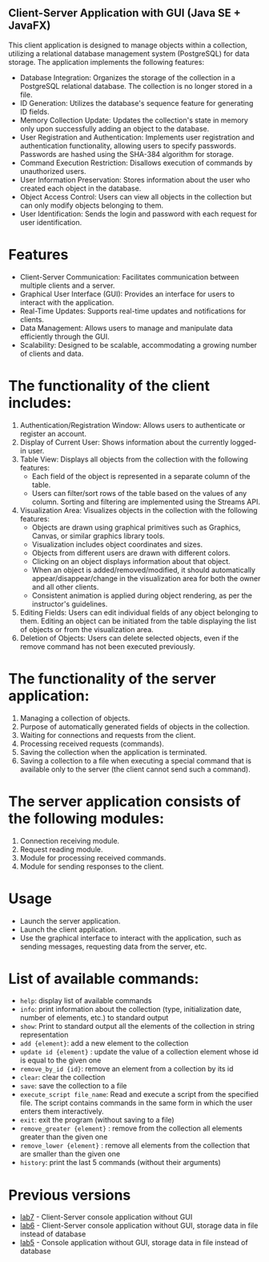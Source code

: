 ## Client-Server Application with GUI (Java SE + JavaFX)

This client application is designed to manage objects within a collection, utilizing a relational database management system (PostgreSQL) for data storage. The application implements the following features:

+ Database Integration: Organizes the storage of the collection in a PostgreSQL relational database. The collection is no longer stored in a file.
+ ID Generation: Utilizes the database's sequence feature for generating ID fields.
+ Memory Collection Update: Updates the collection's state in memory only upon successfully adding an object to the database.
+ User Registration and Authentication: Implements user registration and authentication functionality, allowing users to specify passwords. Passwords are hashed using the SHA-384 algorithm for storage.
+ Command Execution Restriction: Disallows execution of commands by unauthorized users.
+ User Information Preservation: Stores information about the user who created each object in the database.
+ Object Access Control: Users can view all objects in the collection but can only modify objects belonging to them.
+ User Identification: Sends the login and password with each request for user identification.

# Features
+ Client-Server Communication: Facilitates communication between multiple clients and a server.
+ Graphical User Interface (GUI): Provides an interface for users to interact with the application.
+ Real-Time Updates: Supports real-time updates and notifications for clients.
+ Data Management: Allows users to manage and manipulate data efficiently through the GUI.
+ Scalability: Designed to be scalable, accommodating a growing number of clients and data.

# The functionality of the client includes:

1. Authentication/Registration Window: Allows users to authenticate or register an account.
2. Display of Current User: Shows information about the currently logged-in user.
3. Table View: Displays all objects from the collection with the following features:
   + Each field of the object is represented in a separate column of the table.
   + Users can filter/sort rows of the table based on the values of any column. Sorting and filtering are implemented using the Streams API.
4. Visualization Area: Visualizes objects in the collection with the following features:
   + Objects are drawn using graphical primitives such as Graphics, Canvas, or similar graphics library tools.
   + Visualization includes object coordinates and sizes.
   + Objects from different users are drawn with different colors.
   + Clicking on an object displays information about that object.
   + When an object is added/removed/modified, it should automatically appear/disappear/change in the visualization area for both the owner and all other clients.
   + Consistent animation is applied during object rendering, as per the instructor's guidelines.
5. Editing Fields: Users can edit individual fields of any object belonging to them. Editing an object can be initiated from the table displaying the list of objects or from the visualization area.
6. Deletion of Objects: Users can delete selected objects, even if the remove command has not been executed previously.

# The functionality of the server application:

1. Managing a collection of objects.
2. Purpose of automatically generated fields of objects in the collection.
3. Waiting for connections and requests from the client.
4. Processing received requests (commands).
5. Saving the collection when the application is terminated.
6. Saving a collection to a file when executing a special command that is available only to the server (the client cannot send such a command).

# The server application consists of the following modules:

1. Connection receiving module.
2. Request reading module.
3. Module for processing received commands.
4. Module for sending responses to the client.
     
# Usage
  + Launch the server application.
  + Launch the client application.
  + Use the graphical interface to interact with the application, such as sending messages, requesting data from the server, etc.

# List of available commands:
+ `help`: display list of available commands
+ `info`: print information about the collection (type, initialization date, number of elements, etc.) to standard output
+ `show`: Print to standard output all the elements of the collection in string representation
+ `add {element}`: add a new element to the collection
+ `update id {element}` : update the value of a collection element whose id is equal to the given one
+ `remove_by_id {id}`: remove an element from a collection by its id
+ `clear`: clear the collection
+ `save`: save the collection to a file
+ `execute_script file_name`: Read and execute a script from the specified file. The script contains commands in the same form in which the user enters them interactively.
+ `exit`: exit the program (without saving to a file)
+ `remove_greater {element}` : remove from the collection all elements greater than the given one
+ `remove_lower {element}` : remove all elements from the collection that are smaller than the given one
+ `history`: print the last 5 commands (without their arguments)

# Previous versions

+ [lab7](https://github.com/pnevmv/lab7) -  Client-Server console application without GUI
+ [lab6](https://github.com/pnevmv/lab6) -  Client-Server console application without GUI, storage data in file instead of database
+ [lab5](https://github.com/pnevmv/lab5-2.0) - Console application without GUI, storage data in file instead of database
